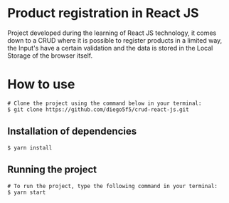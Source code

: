# Product registration in React JS

Project developed during the learning of React JS technology, it comes down to a CRUD where it is possible to register products in a limited way, the Input's have a certain validation and the data is stored in the Local Storage of the browser itself.

# How to use

```
# Clone the project using the command below in your terminal:
$ git clone https://github.com/diego5f5/crud-react-js.git
```
## Installation of dependencies

```
$ yarn install
```

## Running the project

```
# To run the project, type the following command in your terminal:
$ yarn start
```
